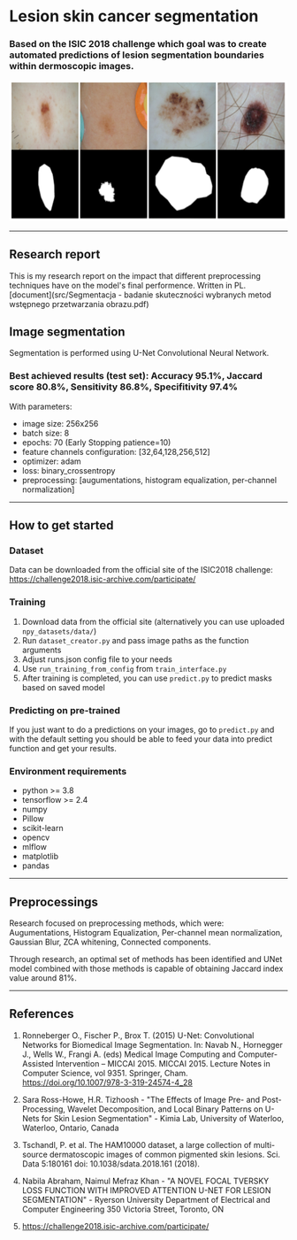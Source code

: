 # Lesion skin cancer segmentation
### Based on the ISIC 2018 challenge which goal was to create automated predictions of lesion segmentation boundaries within dermoscopic images.
![img](src/overview_readme.png)
***
## Research report
This is my research report on the impact that different preprocessing techniques have on the model's final performence. Written in PL. [document](src/Segmentacja - badanie skuteczności wybranych metod wstępnego przetwarzania obrazu.pdf)

## Image segmentation  
Segmentation is performed using U-Net Convolutional Neural Network. 

### Best achieved results (test set): Accuracy 95.1%, Jaccard score 80.8%, Sensitivity 86.8%, Specifitivity 97.4%
With parameters:
- image size: 256x256
- batch size: 8
- epochs: 70 (Early Stopping patience=10)
- feature channels configuration: [32,64,128,256,512]
- optimizer: adam
- loss: binary_crossentropy
- preprocessing: [augumentations, histogram equalization, per-channel normalization]

***

## How to get started

### Dataset
Data can be downloaded from the official site of the ISIC2018 challenge:  https://challenge2018.isic-archive.com/participate/

### Training
1. Download data from the official site (alternatively you can use uploaded `npy_datasets/data/`)
1. Run `dataset_creator.py` and pass image paths as the function arguments
1. Adjust runs.json config file to your needs
1. Use `run_training_from_config` from `train_interface.py`
1. After training is completed, you can use `predict.py` to predict masks based on saved model 

### Predicting on pre-trained 
If you just want to do a predictions on your images, go to `predict.py` and with the default setting you should be able to feed your data into predict function and get your results.  


###  Environment requirements
- python >= 3.8
- tensorflow >= 2.4
- numpy
- Pillow
- scikit-learn
- opencv
- mlflow
- matplotlib
- pandas



***

## Preprocessings

Research focused on preprocessing methods, which were: Augumentations, Histogram Equalization, Per-channel mean normalization, Gaussian Blur, ZCA whitening, Connected components.

Through research, an optimal set of methods has been identified and UNet model combined with those methods is capable of obtaining Jaccard index value around 81%.



***
## References  
1. Ronneberger O., Fischer P., Brox T. (2015) U-Net: Convolutional Networks for Biomedical Image Segmentation. In: Navab N., Hornegger J., Wells W., Frangi A. (eds) Medical Image Computing and Computer-Assisted Intervention – MICCAI 2015. MICCAI 2015. Lecture Notes in Computer Science, vol 9351. Springer, Cham. https://doi.org/10.1007/978-3-319-24574-4_28
  
1. Sara Ross-Howe, H.R. Tizhoosh - "The Effects of Image Pre- and Post-Processing, Wavelet Decomposition, and Local Binary Patterns on U-Nets for Skin Lesion Segmentation" - Kimia Lab, University of Waterloo, Waterloo, Ontario, Canada  

1. Tschandl, P. et al. The HAM10000 dataset, a large collection of multi-source
dermatoscopic images of common pigmented skin lesions. Sci. Data 5:180161 doi: 10.1038/sdata.2018.161 (2018).  

1. Nabila Abraham, Naimul Mefraz Khan - "A NOVEL FOCAL TVERSKY LOSS FUNCTION WITH IMPROVED ATTENTION U-NET FOR LESION SEGMENTATION" - Ryerson University Department of Electrical and Computer Engineering 350 Victoria Street, Toronto, ON  

1. https://challenge2018.isic-archive.com/participate/

